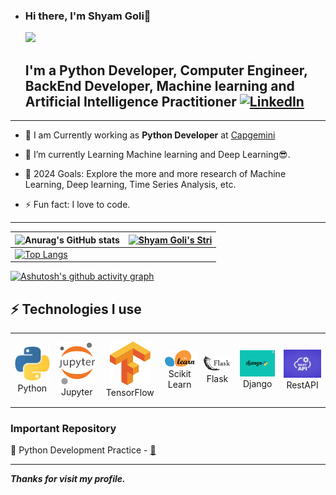 - ### Hi there, I'm Shyam Goli👋
  ![](https://komarev.com/ghpvc/?username=GOLISHYAMP&color=green)  
 


  ## I'm a Python Developer, Computer Engineer, BackEnd Developer, Machine learning and Artificial Intelligence Practitioner [![LinkedIn](https://img.shields.io/badge/linkedin-%230077B5.svg?style=for-the-badge&logo=linkedin&logoColor=white)](https://www.linkedin.com/in/shyam-goli-723657176/)

---

  * 🔭 I am Currently working as **Python Developer** at [Capgemini](https://www.capgemini.com/)      

  - 🌱 I’m currently Learning Machine learning and Deep Learning😎.
  
  - 🥅 2024 Goals: Explore the more and more research of Machine Learning, Deep learning, Time Series Analysis, etc.

  - ⚡ Fun fact: I love to code.

---
| ![Anurag's GitHub stats](https://github-readme-stats.vercel.app/api?username=GOLISHYAMP&show_icons=true&theme=radical) | [![Shyam Goli's Stri](https://streak-stats.demolab.com?user=GOLISHYAMP&theme=dark&border_radius=7&mode=weekly)](https://git.io/streak-stats) |
| ------------------------------------------------------------ | ------------------------------------------------------------ |
| [![Top Langs](https://github-readme-stats.vercel.app/api/top-langs/?username=GOLISHYAMP&layout=compact&&show_icons=true&theme=radical)](https://github.com/anuraghazra/github-readme-stats) |                                                              |



[![Ashutosh's github activity graph](https://github-readme-activity-graph.vercel.app/graph?username=GOLISHYAMP&bg_color=ffffff&color=ff047d&line=9e4c98&point=403d3d&area=true&hide_border=true)](https://github.com/ashutosh00710/github-readme-activity-graph)





   ## ⚡ Technologies I use 

<div align="center">
<table align="center">
    <tr>
        <td align="center" width="140" height="112.43">
            <img src="./assets/icons/python.jpeg" width="65px"/>
            <br /> Python
        </td>
        <td align="center" width="140" height="112.43">
            <img src="./assets/icons/jupyter.png" width="65px"/>
            <br /> Jupyter
        </td>
        <td align="center" width="140" height="112.43">
            <img src="./assets/icons/tensorflow.png" width="65px"/>
            <br /> TensorFlow
        </td>
        <td align="center" width="140" height="112.43">
            <img src="./assets/icons/scikitlearn.png" width="65px"/>
            <br /> Scikit Learn
        </td>
        <td align="center" width="140" height="112.43">
            <img src="./assets/icons/flask.png" width="65px"/>
            <br /> Flask
        </td>
        <td align="center" width="140" height="112.43">
            <img src="./assets/icons/Django.png" width="65px"/>
            <br /> Django
        </td>
        <td align="center" width="140" height="112.43">
            <img src="./assets/icons/restAPI.jpg" width="65px"/>
            <br /> RestAPI
        </td>
    </tr>
</table>
</div>
 

### Important Repository

💾 Python Development Practice - [🔗](https://github.com/GOLISHYAMP/ML_AI)

---

***Thanks for visit my profile.***
